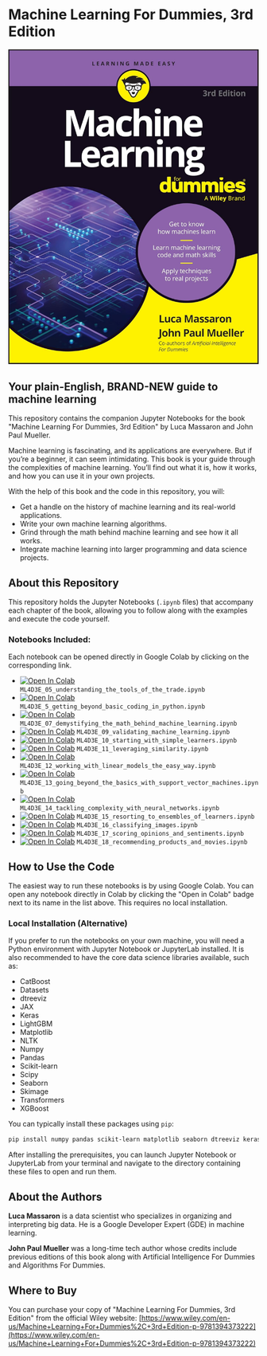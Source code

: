 # Machine Learning For Dummies, 3rd Edition

![Book Cover](81AkdcZ5FoL._SL1500_.jpg)

## Your plain-English, BRAND-NEW guide to machine learning

This repository contains the companion Jupyter Notebooks for the book "Machine Learning For Dummies, 3rd Edition" by Luca Massaron and John Paul Mueller.

Machine learning is fascinating, and its applications are everywhere. But if you’re a beginner, it can seem intimidating. This book is your guide through the complexities of machine learning. You’ll find out what it is, how it works, and how you can use it in your own projects.

With the help of this book and the code in this repository, you will:
*   Get a handle on the history of machine learning and its real-world applications.
*   Write your own machine learning algorithms.
*   Grind through the math behind machine learning and see how it all works.
*   Integrate machine learning into larger programming and data science projects.

## About this Repository

This repository holds the Jupyter Notebooks (`.ipynb` files) that accompany each chapter of the book, allowing you to follow along with the examples and execute the code yourself.

### Notebooks Included:

Each notebook can be opened directly in Google Colab by clicking on the corresponding link.

*   [![Open In Colab](https://colab.research.google.com/assets/colab-badge.svg)](https://colab.research.google.com/github/lmassaron/ml4dummies_3ed/blob/main/ML4D3E_05_understanding_the_tools_of_the_trade.ipynb) `ML4D3E_05_understanding_the_tools_of_the_trade.ipynb`
*   [![Open In Colab](https://colab.research.google.com/assets/colab-badge.svg)](https://colab.research.google.com/github/lmassaron/ml4dummies_3ed/blob/main/ML4D3E_5_getting_beyond_basic_coding_in_python.ipynb) `ML4D3E_5_getting_beyond_basic_coding_in_python.ipynb`
*   [![Open In Colab](https://colab.research.google.com/assets/colab-badge.svg)](https://colab.research.google.com/github/lmassaron/ml4dummies_3ed/blob/main/ML4D3E_07_demystifying_the_math_behind_machine_learning.ipynb) `ML4D3E_07_demystifying_the_math_behind_machine_learning.ipynb`
*   [![Open In Colab](https://colab.research.google.com/assets/colab-badge.svg)](https://colab.research.google.com/github/lmassaron/ml4dummies_3ed/blob/main/ML4D3E_09_validating_machine_learning.ipynb) `ML4D3E_09_validating_machine_learning.ipynb`
*   [![Open In Colab](https://colab.research.google.com/assets/colab-badge.svg)](https://colab.research.google.com/github/lmassaron/ml4dummies_3ed/blob/main/ML4D3E_10_starting_with_simple_learners.ipynb) `ML4D3E_10_starting_with_simple_learners.ipynb`
*   [![Open In Colab](https://colab.research.google.com/assets/colab-badge.svg)](https://colab.research.google.com/github/lmassaron/ml4dummies_3ed/blob/main/ML4D3E_11_leveraging_similarity.ipynb) `ML4D3E_11_leveraging_similarity.ipynb`
*   [![Open In Colab](https://colab.research.google.com/assets/colab-badge.svg)](https://colab.research.google.com/github/lmassaron/ml4dummies_3ed/blob/main/ML4D3E_12_working_with_linear_models_the_easy_way.ipynb) `ML4D3E_12_working_with_linear_models_the_easy_way.ipynb`
*   [![Open In Colab](https://colab.research.google.com/assets/colab-badge.svg)](https://colab.research.google.com/github/lmassaron/ml4dummies_3ed/blob/main/ML4D3E_13_going_beyond_the_basics_with_support_vector_machines.ipynb) `ML4D3E_13_going_beyond_the_basics_with_support_vector_machines.ipynb`
*   [![Open In Colab](https://colab.research.google.com/assets/colab-badge.svg)](https://colab.research.google.com/github/lmassaron/ml4dummies_3ed/blob/main/ML4D3E_14_tackling_complexity_with_neural_networks.ipynb) `ML4D3E_14_tackling_complexity_with_neural_networks.ipynb`
*   [![Open In Colab](https://colab.research.google.com/assets/colab-badge.svg)](https://colab.research.google.com/github/lmassaron/ml4dummies_3ed/blob/main/ML4D3E_15_resorting_to_ensembles_of_learners.ipynb) `ML4D3E_15_resorting_to_ensembles_of_learners.ipynb`
*   [![Open In Colab](https://colab.research.google.com/assets/colab-badge.svg)](https://colab.research.google.com/github/lmassaron/ml4dummies_3ed/blob/main/ML4D3E_16_classifying_images.ipynb) `ML4D3E_16_classifying_images.ipynb`
*   [![Open In Colab](https://colab.research.google.com/assets/colab-badge.svg)](https://colab.research.google.com/github/lmassaron/ml4dummies_3ed/blob/main/ML4D3E_17_scoring_opinions_and_sentiments.ipynb) `ML4D3E_17_scoring_opinions_and_sentiments.ipynb`
*   [![Open In Colab](https://colab.research.google.com/assets/colab-badge.svg)](https://colab.research.google.com/github/lmassaron/ml4dummies_3ed/blob/main/ML4D3E_18_recommending_products_and_movies.ipynb) `ML4D3E_18_recommending_products_and_movies.ipynb`

## How to Use the Code

The easiest way to run these notebooks is by using Google Colab. You can open any notebook directly in Colab by clicking the "Open in Colab" badge next to its name in the list above. This requires no local installation.

### Local Installation (Alternative)

If you prefer to run the notebooks on your own machine, you will need a Python environment with Jupyter Notebook or JupyterLab installed. It is also recommended to have the core data science libraries available, such as:

*   CatBoost
*   Datasets
*   dtreeviz
*   JAX
*   Keras
*   LightGBM
*   Matplotlib
*   NLTK
*   Numpy
*   Pandas
*   Scikit-learn
*   Scipy
*   Seaborn
*   Skimage
*   Transformers
*   XGBoost

You can typically install these packages using `pip`:
```bash
pip install numpy pandas scikit-learn matplotlib seaborn dtreeviz keras nltk xgboost lightgbm catboost datasets transformers scipy scikit-image jax jupyter
```

After installing the prerequisites, you can launch Jupyter Notebook or JupyterLab from your terminal and navigate to the directory containing these files to open and run them.

## About the Authors

**Luca Massaron** is a data scientist who specializes in organizing and interpreting big data. He is a Google Developer Expert (GDE) in machine learning.

**John Paul Mueller** was a long-time tech author whose credits include previous editions of this book along with Artificial Intelligence For Dummies and Algorithms For Dummies.

## Where to Buy

You can purchase your copy of "Machine Learning For Dummies, 3rd Edition" from the official Wiley website:
[https://www.wiley.com/en-us/Machine+Learning+For+Dummies%2C+3rd+Edition-p-9781394373222](https://www.wiley.com/en-us/Machine+Learning+For+Dummies%2C+3rd+Edition-p-9781394373222)